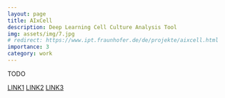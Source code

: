 ```yaml
---
layout: page
title: AIxCell
description: Deep Learning Cell Culture Analysis Tool
img: assets/img/7.jpg
# redirect: https://www.ipt.fraunhofer.de/de/projekte/aixcell.html
importance: 3
category: work
---
```

TODO

[LINK1](https://www.ipt.fraunhofer.de/de/projekte/aixcell.html)
[LINK2]()
[LINK3]()